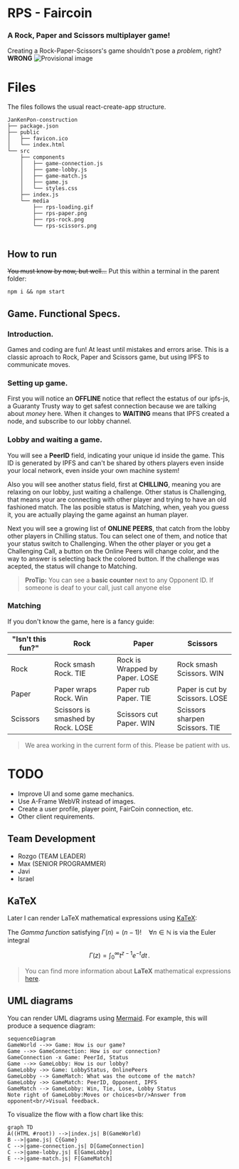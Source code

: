 # RPS - Faircoin
### A Rock, Paper and Scissors multiplayer game!

Creating a Rock-Paper-Scissors's game shouldn't pose a *problem*, right? **WRONG**
![Provisional image](https://i.ytimg.com/vi/mixylW7OIOQ/maxresdefault.jpg)

# Files

The files follows the usual react-create-app structure.
```
JanKenPon-construction
├── package.json
├── public
│   ├── favicon.ico
│   └── index.html
└── src
    ├── components
    │   ├── game-connection.js
    │   ├── game-lobby.js
    │   ├── game-match.js
    │   ├── game.js
    │   └── styles.css
    ├── index.js
    └── media
        ├── rps-loading.gif
        ├── rps-paper.png
        ├── rps-rock.png
        └── rps-scissors.png
 
```
## How to run

~~You must know by now, but well...~~ Put this within a terminal in the parent folder:
```
npm i && npm start
```

## Game. Functional Specs.

### Introduction.

Games and coding are fun! At least until mistakes and errors arise. This is a classic aproach to Rock, Paper and Scissors game, but using IPFS to communicate moves. 

### Setting up game.

First you will notice an **OFFLINE** notice that reflect the estatus of our ipfs-js, a Guaranty Trusty way to get safest connection because we are talking about *money* here. When it changes to **WAITING** means that IPFS created a node, and subscribe to our lobby channel. 

### Lobby and waiting a game.

You will see a **PeerID** field, indicating your unique id inside the game. This ID is generated by IPFS and can't be shared by others players even inside your local network, even inside your own machine system! 

Also you will see another status field, first at **CHILLING**, meaning you are relaxing on our lobby, just waiting a challenge. Other status is Challenging, that means your are connecting with other player and trying to have an old fashioned match. The las posible status is Matching, when, yeah you guess it, you are actually playing the game against an human player.

Next you will see a growing list of **ONLINE PEERS**, that catch from the lobby other players in Chilling status. Tou can select one of them, and notice that your status switch to Challenging. When the other player or you get a Challenging Call, a button on the Online Peers will change color, and the way to answer is selecting back the colored button. If the challenge was acepted, the status will change to Matching.
> **ProTip:** You can see a **basic counter** next to any Opponent ID. If someone is deaf to your call, just call anyone else

### Matching

If you don't know the game, here is a fancy guide:

| "Isn't this fun?" |Rock  |Paper|Scissors   |
|-------------------|-------|-----|-----------|
|Rock | Rock smash Rock. TIE| Rock is Wrapped by Paper. LOSE | Rock smash Scissors. WIN | 
|Paper|Paper wraps Rock. Win |Paper rub Paper. TIE | Paper is cut by Scissors. LOSE|
|Scissors  | Scissors is smashed by Rock. LOSE |Scissors cut Paper. WIN|Scissors sharpen Scissors. TIE|

> We area working in the current form of this. Please be patient with us.


# TODO

- Improve UI and some game mechanics.
- Use A-Frame WebVR instead of images.
- Create a user profile, player point, FairCoin connection, etc.
- Other client requirements.

## Team Development

- Rozgo (TEAM LEADER)
- Max (SENIOR PROGRAMMER)
- Javi
- Israel


## KaTeX

Later I can render LaTeX mathematical expressions using [KaTeX](https://khan.github.io/KaTeX/):

The *Gamma function* satisfying $\Gamma(n) = (n-1)!\quad\forall n\in\mathbb N$ is via the Euler integral

$$
\Gamma(z) = \int_0^\infty t^{z-1}e^{-t}dt\,.
$$

> You can find more information about **LaTeX** mathematical expressions [here](http://meta.math.stackexchange.com/questions/5020/mathjax-basic-tutorial-and-quick-reference).


## UML diagrams

You can render UML diagrams using [Mermaid](https://mermaidjs.github.io/). For example, this will produce a sequence diagram:

```mermaid
sequenceDiagram
GameWorld -->> Game: How is our game?
Game -->> GameConnection: How is our connection?
GameConnection -x Game: PeerId, Status
Game -->> GameLobby: How is our lobby?
GameLobby ->> Game: LobbyStatus, OnlinePeers
GameLobby --> GameMatch: What was the outcome of the match?
GameLobby ->> GameMatch: PeerID, Opponent, IPFS
GameMatch --> GameLobby: Win, Tie, Lose, Lobby Status
Note right of GameLobby:Moves or choices<br/>Answer from opponent<br/>Visual feedback.
```

To visualize the flow with a  flow chart like this:

```mermaid
graph TD
A((HTML #root)) -->|index.js| B(GameWorld)
B -->|game.js| C{Game}
C -->|game-connection.js| D[GameConnection]
C -->|game-lobby.js| E[GameLobby]
E -->|game-match.js| F[GameMatch]
```
